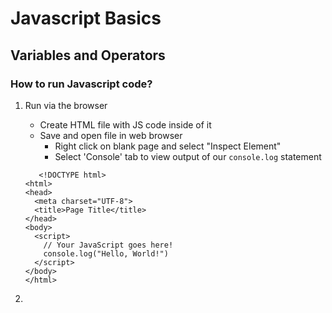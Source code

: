 # Javascript Basics

## Variables and Operators

### How to run Javascript code?

1. Run via the browser
   - Create HTML file with JS code inside of it
   - Save and open file in web browser
     - Right click on blank page and select "Inspect Element"
     - Select 'Console' tab to view output of our `console.log` statement


   ```
      <!DOCTYPE html>
   <html>
   <head>
     <meta charset="UTF-8">
     <title>Page Title</title>
   </head>
   <body>
     <script>
       // Your JavaScript goes here!
       console.log("Hello, World!")
     </script>
   </body>
   </html>
   ```
2. 
